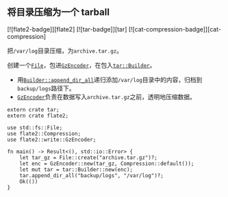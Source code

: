 ## 将目录压缩为一个 tarball

[![flate2-badge]][flate2] [![tar-badge]][tar] [![cat-compression-badge]][cat-compression]

把`/var/log`目录压缩，为`archive.tar.gz`。

创建一个[`File`]，包进[`GzEncoder`]，在包入[`tar::Builder`]。

- 用[`Builder::append_dir_all`]递归添加`/var/log`目录中的内容，归档到`backup/logs`路径下。
- [`GzEncoder`]负责在数据写入`archive.tar.gz`之前，透明地压缩数据。

```rust,no_run
extern crate tar;
extern crate flate2;

use std::fs::File;
use flate2::Compression;
use flate2::write::GzEncoder;

fn main() -> Result<(), std::io::Error> {
    let tar_gz = File::create("archive.tar.gz")?;
    let enc = GzEncoder::new(tar_gz, Compression::default());
    let mut tar = tar::Builder::new(enc);
    tar.append_dir_all("backup/logs", "/var/log")?;
    Ok(())
}
```

[`builder::append_dir_all`]: https://docs.rs/tar/*/tar/struct.Builder.html#method.append_dir_all
[`file`]: https://doc.rust-lang.org/std/fs/struct.File.html
[`gzencoder`]: https://docs.rs/flate2/*/flate2/write/struct.GzEncoder.html
[`tar::builder`]: https://docs.rs/tar/*/tar/struct.Builder.html
